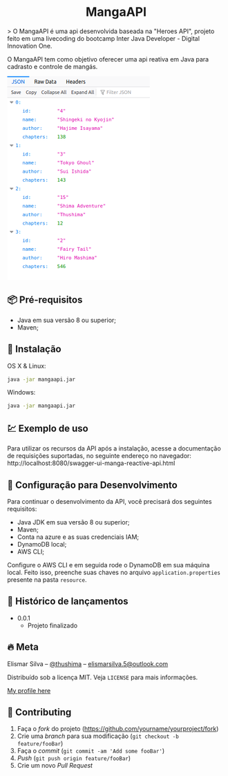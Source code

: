 <h1 align="center">
  MangaAPI
</h1>
> O MangaAPI é uma api desenvolvida baseada na "Heroes API", projeto feito em uma livecoding do bootcamp Inter Java Developer - Digital Innovation One.

O MangaAPI tem como objetivo oferecer uma api reativa em Java para cadrasto e controle de mangás.

![](.github/header.png)

## :package: Pré-requisitos
- Java em sua versão 8 ou superior;
- Maven;

## :rocket: Instalação

OS X & Linux:

```sh
java -jar mangaapi.jar
```

Windows:

```sh
java -jar mangaapi.jar
```

## :chart: Exemplo de uso

Para utilizar os recursos da API após a instalação, acesse a documentação de requisições suportadas, no seguinte endereço no navegador: http://localhost:8080/swagger-ui-manga-reactive-api.html

<!-- _Para mais exemplos, consulte a [Wiki][wiki]._  -->

## :wrench: Configuração para Desenvolvimento

Para continuar o desenvolvimento da API, você precisará dos seguintes requisitos:
- Java JDK em sua versão 8 ou superior;
- Maven;
- Conta na azure e as suas credenciais IAM;
- DynamoDB local;
- AWS CLI;
 
 Configure o AWS CLI e em seguida rode o DynamoDB em sua máquina local. Feito isso, preenche suas chaves no arquivo `application.properties` presente na pasta `resource`.


## :tada: Histórico de lançamentos

* 0.0.1
    * Projeto finalizado

## :fire: Meta

Elismar Silva – [@thushima](https://twitter.com/...) – elismarsilva.5@outlook.com

Distribuído sob a licença MIT. Veja `LICENSE` para mais informações.

[My profile here](https://github.com/Elismar13/)

## :construction_worker: Contributing

1. Faça o _fork_ do projeto (<https://github.com/yourname/yourproject/fork>)
2. Crie uma _branch_ para sua modificação (`git checkout -b feature/fooBar`)
3. Faça o _commit_ (`git commit -am 'Add some fooBar'`)
4. _Push_ (`git push origin feature/fooBar`)
5. Crie um novo _Pull Request_
